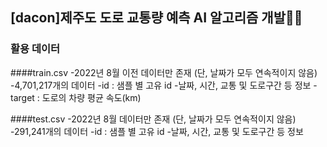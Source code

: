 ## [dacon]제주도 도로 교통량 예측 AI 알고리즘 개발🚗🚓

### 활용 데이터
####train.csv 
  -2022년 8월 이전 데이터만 존재 (단, 날짜가 모두 연속적이지 않음)
  -4,701,217개의 데이터
  -id : 샘플 별 고유 id
  -날짜, 시간, 교통 및 도로구간 등 정보
  -target : 도로의 차량 평균 속도(km)

####test.csv 
    -2022년 8월 데이터만 존재 (단, 날짜가 모두 연속적이지 않음)
    -291,241개의 데이터
    -id : 샘플 별 고유 id
    -날짜, 시간, 교통 및 도로구간 등 정보

